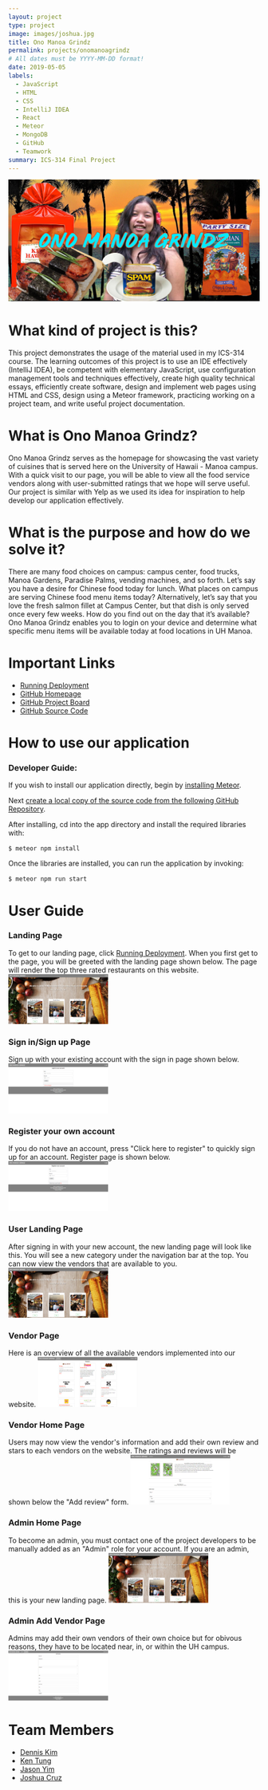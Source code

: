```yaml
---
layout: project
type: project
image: images/joshua.jpg
title: Ono Manoa Grindz
permalink: projects/onomanoagrindz
# All dates must be YYYY-MM-DD format!
date: 2019-05-05
labels:
  - JavaScript
  - HTML
  - CSS
  - IntelliJ IDEA
  - React
  - Meteor
  - MongoDB
  - GitHub
  - Teamwork
summary: ICS-314 Final Project
---
```


<img class="ui image" src="../images/joshua.jpg">

# What kind of project is this?
This project demonstrates the usage of the material used in my ICS-314 course. The learning outcomes of this project is to use an IDE effectively (IntelliJ IDEA), be competent with elementary JavaScript, use configuration management tools and techniques effectively, create high quality technical essays, efficiently create software, design and implement web pages using HTML and CSS, design using a Meteor framework, practicing working on a project team, and write useful project documentation.

# What is Ono Manoa Grindz?
Ono Manoa Grindz serves as the homepage for showcasing the vast variety of cuisines that is served here on the University of Hawaii - Manoa campus. With a quick visit to our page, you will be able to view all the food service vendors along with user-submitted ratings that we hope will serve useful. Our project is similar with Yelp as we used its idea for inspiration to help develop our application effectively.

# What is the purpose and how do we solve it?
There are many food choices on campus: campus center, food trucks, Manoa Gardens, Paradise Palms, vending machines, and so forth. Let’s say you have a desire for Chinese food today for lunch. What places on campus are serving Chinese food menu items today? Alternatively, let’s say that you love the fresh salmon fillet at Campus Center, but that dish is only served once every few weeks. How do you find out on the day that it’s available? Ono Manoa Grindz enables you to login on your device and determine what specific menu items will be available today at food locations in UH Manoa.

# Important Links
* [Running Deployment](http://onomanoagrindz.meteorapp.com)
* [GitHub Homepage](https://ono-manoa-grindz.github.io)
* [GitHub Project Board](https://github.com/ono-manoa-grindz/ono-manoa-grindz/projects)
* [GitHub Source Code](https://github.com/ono-manoa-grindz/ono-manoa-grindz)

# How to use our application

### Developer Guide:
If you wish to install our application directly, begin by [installing Meteor]( https://www.meteor.com/install).

Next [create a local copy of the source code from the following GitHub Repository](https://github.com/ono-manoa-grindz/ono-manoa-grindz).

After installing, cd into the app directory and install the required libraries with:

```
$ meteor npm install
```

Once the libraries are installed, you can run the application by invoking:

```
$ meteor npm run start
```

# User Guide
### Landing Page
To get to our landing page, click [Running Deployment](http://onomanoagrindz.meteorapp.com). When you first get to the page, you will be greeted with the landing page shown below. The page will render the top three rated restaurants on this website.
<img src='/images/newuserguide1.png' style='width:200px;height:100px'>

### Sign in/Sign up Page
Sign up with your existing account with the sign in page shown below.
<img src='/images/newuserguide2.png' style='width:200px;height:100px'>

### Register your own account
If you do not have an account, press "Click here to register" to quickly sign up for an account. Register page is shown below.
<img src='/images/newuserguide3.png' style='width:200px;height:100px'>

### User Landing Page
After signing in with your new account, the new landing page will look like this. You will see a new category under the navigation bar at the top. You can now view the vendors that are available to you.
<img src='/images/newuserguide4.png' style='width:200px;height:100px'>

### Vendor Page
Here is an overview of all the available vendors implemented into our website.
<img src='/images/newuserguide5.png' style='width:200px;height:100px'>

### Vendor Home Page
Users may now view the vendor's information and add their own review and stars to each vendors on the website. The ratings and reviews will be shown below the "Add review" form.
<img src='/images/newuserguide6.png' style='width:200px;height:100px'>

### Admin Home Page
To become an admin, you must contact one of the project developers to be manually added as an "Admin" role for your account. If you are an admin, this is your new landing page.
<img src='/images/newuserguide7.png' style='width:200px;height:100px'>

### Admin Add Vendor Page
Admins may add their own vendors of their own choice but for obivous reasons, they have to be located near, in, or within the UH campus.
<img src='/images/newuserguide8.png' style='width:200px;height:100px'>

# Team Members
* [Dennis Kim](https://github.com/shinsa2)
* [Ken Tung](https://github.com/ken-10)
* [Jason Yim](https://github.com/jygh98)
* [Joshua Cruz](https://github.com/cruzjoshua)
